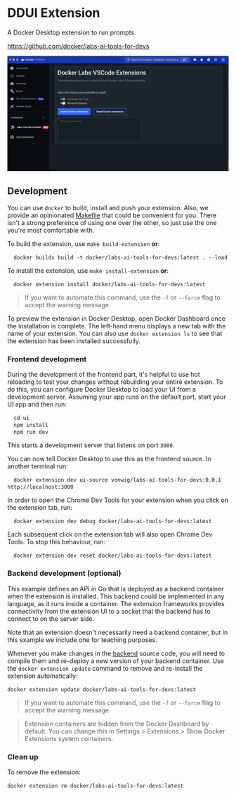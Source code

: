 # DDUI Extension

A Docker Desktop extension to run prompts.

https://github.com/docker/labs-ai-tools-for-devs

![demo image](./image.png)

## Development

You can use `docker` to build, install and push your extension. Also, we provide an opinionated [Makefile](Makefile) that could be convenient for you. There isn't a strong preference of using one over the other, so just use the one you're most comfortable with.

To build the extension, use `make build-extension` **or**:

```shell
  docker buildx build -t docker/labs-ai-tools-for-devs:latest . --load
```

To install the extension, use `make install-extension` **or**:

```shell
  docker extension install docker/labs-ai-tools-for-devs:latest
```

> If you want to automate this command, use the `-f` or `--force` flag to accept the warning message.

To preview the extension in Docker Desktop, open Docker Dashboard once the installation is complete. The left-hand menu displays a new tab with the name of your extension. You can also use `docker extension ls` to see that the extension has been installed successfully.

### Frontend development

During the development of the frontend part, it's helpful to use hot reloading to test your changes without rebuilding your entire extension. To do this, you can configure Docker Desktop to load your UI from a development server.
Assuming your app runs on the default port, start your UI app and then run:

```shell
  cd ui
  npm install
  npm run dev
```

This starts a development server that listens on port `3000`.

You can now tell Docker Desktop to use this as the frontend source. In another terminal run:

```shell
  docker extension dev ui-source vonwig/labs-ai-tools-for-devs:0.0.1 http://localhost:3000
```

In order to open the Chrome Dev Tools for your extension when you click on the extension tab, run:

```shell
  docker extension dev debug docker/labs-ai-tools-for-devs:latest
```

Each subsequent click on the extension tab will also open Chrome Dev Tools. To stop this behaviour, run:

```shell
  docker extension dev reset docker/labs-ai-tools-for-devs:latest
```

### Backend development (optional)

This example defines an API in Go that is deployed as a backend container when the extension is installed. This backend could be implemented in any language, as it runs inside a container. The extension frameworks provides connectivity from the extension UI to a socket that the backend has to connect to on the server side.

Note that an extension doesn't necessarily need a backend container, but in this example we include one for teaching purposes.

Whenever you make changes in the [backend](./backend) source code, you will need to compile them and re-deploy a new version of your backend container.
Use the `docker extension update` command to remove and re-install the extension automatically:

```shell
docker extension update docker/labs-ai-tools-for-devs:latest
```

> If you want to automate this command, use the `-f` or `--force` flag to accept the warning message.

> Extension containers are hidden from the Docker Dashboard by default. You can change this in Settings > Extensions > Show Docker Extensions system containers.

### Clean up

To remove the extension:

```shell
docker extension rm docker/labs-ai-tools-for-devs:latest
```
